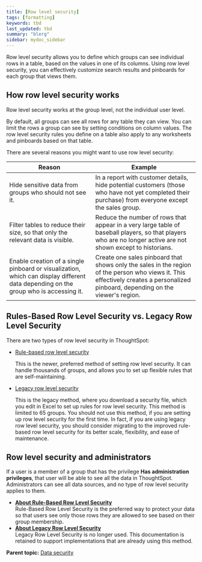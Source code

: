 ```yaml
---
title: [Row level security]
tags: [formatting]
keywords: tbd
last_updated: tbd
summary: "blerg"
sidebar: mydoc_sidebar
---
```

Row level security allows you to define which groups can see individual rows in a table, based on the values in one of its columns. Using row level security, you can effectively customize search results and pinboards for each group that views them.

## How row level security works

Row level security works at the group level, not the individual user level.

By default, all groups can see all rows for any table they can view. You can limit the rows a group can see by setting conditions on column values. The row level security rules you define on a table also apply to any worksheets and pinboards based on that table.

There are several reasons you might want to use row level security:

|Reason|Example|
|------|-------|
|Hide sensitive data from groups who should not see it.|In a report with customer details, hide potential customers (those who have not yet completed their purchase) from everyone except the sales group.|
|Filter tables to reduce their size, so that only the relevant data is visible.|Reduce the number of rows that appear in a very large table of baseball players, so that players who are no longer active are not shown except to historians.|
|Enable creation of a single pinboard or visualization, which can display different data depending on the group who is accessing it.|Create one sales pinboard that shows only the sales in the region of the person who views it. This effectively creates a personalized pinboard, depending on the viewer's region.|

## Rules-Based Row Level Security vs. Legacy Row Level Security

There are two types of row level security in ThoughtSpot:

-   [Rule-based row level security](new_row_level_security.html#)

    This is the newer, preferred method of setting row level security. It can handle thousands of groups, and allows you to set up flexible rules that are self-maintaining.

-   [Legacy row level security](about_legacy_row_security.html#)

    This is the legacy method, where you download a security file, which you edit in Excel to set up rules for row level security. This method is limited to 65 groups. You should not use this method, if you are setting up row level security for the first time. In fact, if you are using legacy row level security, you should consider migrating to the improved rule-based row level security for its better scale, flexibility, and ease of maintenance.


## Row level security and administrators

If a user is a member of a group that has the privilege **Has administration privileges**, that user will be able to see all the data in ThoughtSpot. Administrators can see all data sources, and no type of row level security applies to them.

-   **[About Rule-Based Row Level Security](../../admin/data_security/new_row_level_security.html)**  
 Rule-Based Row Level Security is the preferred way to protect your data so that users see only those rows they are allowed to see based on their group membership.
-   **[About Legacy Row Level Security](../../admin/data_security/about_legacy_row_security.html)**  
Legacy Row Level Security is no longer used. This documentation is retained to support implementations that are already using this method.

**Parent topic:** [Data security](../../admin/data_security/sharing_security_overview.html)
